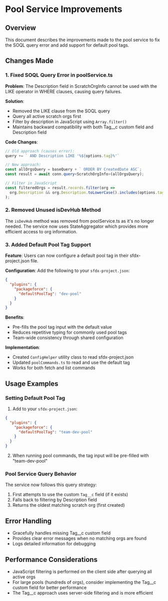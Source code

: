 # Pool Service Improvements

## Overview

This document describes the improvements made to the pool service to fix the SOQL query error and add support for default pool tags.

## Changes Made

### 1. Fixed SOQL Query Error in poolService.ts

**Problem**: The Description field in ScratchOrgInfo cannot be used with the LIKE operator in WHERE clauses, causing query failures.

**Solution**: 
- Removed the LIKE clause from the SOQL query
- Query all active scratch orgs first
- Filter by description in JavaScript using `Array.filter()`
- Maintains backward compatibility with both Tag__c custom field and Description field

**Code Changes**:
```typescript
// Old approach (causes error):
query += ` AND Description LIKE '%${options.tag}%'`

// New approach:
const allOrgsQuery = baseQuery + ` ORDER BY CreatedDate ASC`;
const result = await conn.query<ScratchOrgInfo>(allOrgsQuery);

// Filter in JavaScript
const filteredOrgs = result.records.filter(org => 
  org.Description && org.Description.toLowerCase().includes(options.tag.toLowerCase())
);
```

### 2. Removed Unused isDevHub Method

The `isDevHub` method was removed from poolService.ts as it's no longer needed. The service now uses StateAggregator which provides more efficient access to org information.

### 3. Added Default Pool Tag Support

**Feature**: Users can now configure a default pool tag in their sfdx-project.json file.

**Configuration**:
Add the following to your `sfdx-project.json`:
```json
{
  "plugins": {
    "packageforce": {
      "defaultPoolTag": "dev-pool"
    }
  }
}
```

**Benefits**:
- Pre-fills the pool tag input with the default value
- Reduces repetitive typing for commonly used pool tags
- Team-wide consistency through shared configuration

**Implementation**:
- Created `ConfigHelper` utility class to read sfdx-project.json
- Updated `poolCommands.ts` to read and use the default tag
- Works for both fetch and list commands

## Usage Examples

### Setting Default Pool Tag

1. Add to your `sfdx-project.json`:
```json
{
  "plugins": {
    "packageforce": {
      "defaultPoolTag": "team-dev-pool"
    }
  }
}
```

2. When running pool commands, the tag input will be pre-filled with "team-dev-pool"

### Pool Service Query Behavior

The service now follows this query strategy:
1. First attempts to use the custom `Tag__c` field (if it exists)
2. Falls back to filtering by Description field
3. Returns the oldest matching scratch org (first created)

## Error Handling

- Gracefully handles missing Tag__c custom field
- Provides clear error messages when no matching orgs are found
- Logs detailed information for debugging

## Performance Considerations

- JavaScript filtering is performed on the client side after querying all active orgs
- For large pools (hundreds of orgs), consider implementing the Tag__c custom field for better performance
- The Tag__c approach uses server-side filtering and is more efficient